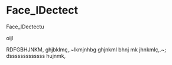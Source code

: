 # Face_IDectect
 Face_IDectectu

 oijl
 
RDFGBHJNKM,
ghjbklmç,.~lkmjnhbg
ghjnkml
bhnj mk
jhnkmlç,.~;
dsssssssssssss
hujnmk,
